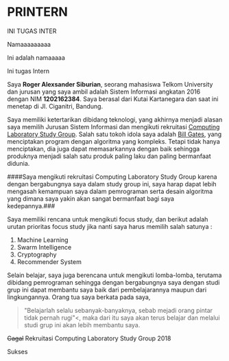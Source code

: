 # PRINTERN
INI TUGAS INTER

Namaaaaaaaaa

Ini adalah namaaaaa


Ini tugas Intern

Saya **Roger Alexsander Siburian**, seorang mahasiswa Telkom University dan jurusan yang saya ambil adalah Sistem Informasi angkatan 2016 dengan NIM **1202162384**. Saya berasal dari Kutai Kartanegara dan saat ini menetap di Jl. Ciganitri, Bandung.

Saya memiliki ketertarikan dibidang teknologi, yang akhirnya menjadi alasan saya memilih Jurusan Sistem Informasi dan mengikuti rekruitasi [Computing Laboratory Study Group](https://www.computing-awesome.firebaseapp.com/).
Salah satu tokoh idola saya adalah [Bill Gates](https://www.gatesnotes.com/), yang menciptakan program dengan algoritma yang kompleks. Tetapi tidak hanya menciptakan, dia juga dapat memasarkannya dengan baik sehingga produknya menjadi salah satu produk paling laku dan paling bermanfaat didunia.


####Saya mengikuti rekruitasi Computing Laboratory Study Group karena dengan bergabungnya saya dalam study group ini, saya harap dapat lebih mengasah kemampuan saya dalam pemrograman serta desain algoritma yang dimana saya yakin akan sangat bermanfaat bagi saya kedepannya.###


Saya memiliki rencana untuk mengikuti focus study, dan berikut adalah urutan prioritas focus study jika nanti saya harus memilih salah satunya :
1. Machine Learning
2. Swarm Intelligence
3. Cryptography
4. Recommender System

Selain belajar, saya juga berencana untuk mengikuti lomba-lomba, terutama dibidang pemrograman sehingga dengan bergabungnya saya dengan studi grup ini dapat membantu saya baik dari pembelajarannya maupun dari lingkungannya.
Orang tua saya berkata pada saya,

>"Belajarlah selalu sebanyak-banyaknya, sebab mejadi orang pintar tidak pernah rugi"<,
maka dari itu saya akan terus belajar dan melalui studi grup ini akan lebih membantu saya.

~~Gagal~~ Rekruitasi Computing Laboratory Study Group 2018

Sukses
